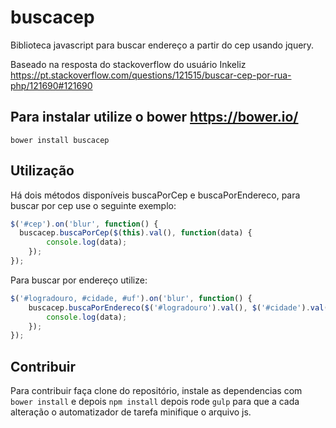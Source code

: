# buscacep
Biblioteca javascript para buscar endereço a partir do cep usando jquery.

Baseado na resposta do stackoverflow do usuário Inkeliz https://pt.stackoverflow.com/questions/121515/buscar-cep-por-rua-php/121690#121690

## Para instalar utilize o bower https://bower.io/
``bower install buscacep``

## Utilização
Há dois métodos disponíveis buscaPorCep e buscaPorEndereco, para buscar por cep use o seguinte exemplo:
```javascript
$('#cep').on('blur', function() {
  buscacep.buscaPorCep($(this).val(), function(data) {
		console.log(data);
	});
});
```

Para buscar por endereço utilize:
```javascript
$('#logradouro, #cidade, #uf').on('blur', function() {
	buscacep.buscaPorEndereco($('#logradouro').val(), $('#cidade').val(), $('#uf').val(), function(data) {
		console.log(data);
	});
});
```
## Contribuir
Para contribuir faça clone do repositório, instale as dependencias com 
``bower install``
e depois 
``npm install``
depois rode
``gulp`` 
para que a cada alteração o automatizador de tarefa minifique o arquivo js.

